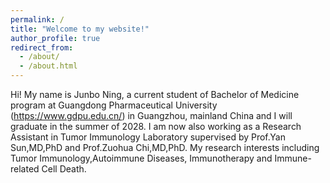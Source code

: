 ```yaml
---
permalink: /
title: "Welcome to my website!"
author_profile: true
redirect_from: 
  - /about/
  - /about.html
---
```

Hi! My name is Junbo Ning, a current student of Bachelor of Medicine program at Guangdong Pharmaceutical University (https://www.gdpu.edu.cn/) in Guangzhou, mainland China and I will graduate in the summer of 2028. I am now also working as a Research Assistant in Tumor Immunology Laboratory supervised by Prof.Yan Sun,MD,PhD and Prof.Zuohua Chi,MD,PhD. My research interests including Tumor Immunology,Autoimmune Diseases, Immunotherapy and Immune-related Cell Death.

